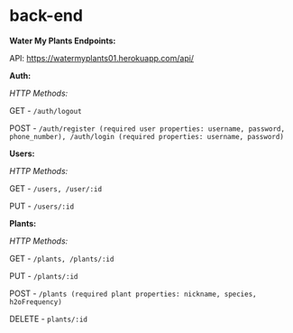 # back-end
**Water My Plants Endpoints:**

API: https://watermyplants01.herokuapp.com/api/

**Auth:**

*HTTP Methods:*

GET - `/auth/logout`

POST - `/auth/register (required user properties: username, password, phone_number), /auth/login (required properties: username, password)`

**Users:**

*HTTP Methods:*

GET - `/users, /user/:id`

PUT - `/users/:id`

**Plants:**

*HTTP Methods:*

GET - `/plants, /plants/:id`

PUT - `/plants/:id`

POST - `/plants (required plant properties: nickname, species, h2oFrequency)`

DELETE - `plants/:id`
